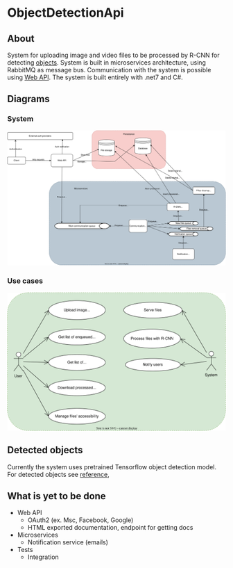 # ObjectDetectionApi

## About
System for uploading image and video files to be processed by R-CNN for detecting [objects](#detected-objects). System is built in microservices architecture, using RabbitMQ as message bus. Communication with the system is possible using [Web API](#about). The system is built entirely with .net7 and C#.

## Diagrams

### System
![system_diagram](./docs/readme/System.drawio.svg)

### Use cases
![use_cases](./docs/readme/Use%20cases.drawio.svg)

## Detected objects
Currently the system uses pretrained Tensorflow object detection model. For detected objects see [reference](#about),

## What is yet to be done
- Web API
  - OAuth2 (ex. Msc, Facebook, Google)
  - HTML exported documentation, endpoint for getting docs
- Microservices
    - Notification service (emails)
- Tests
    - Integration
